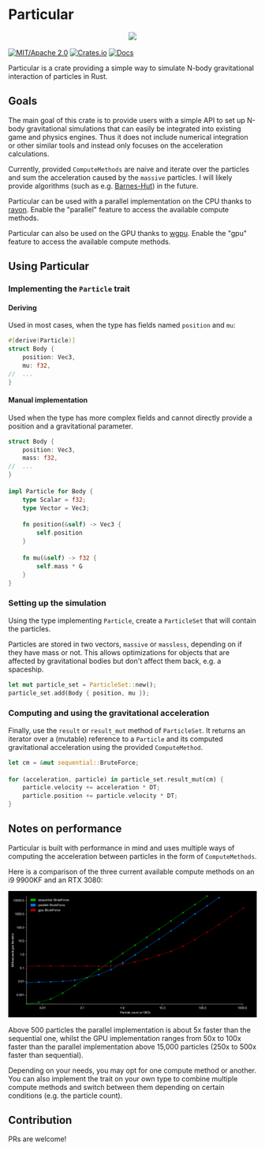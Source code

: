 # Particular

<div align="center"><img src="./particular-showcase.gif"></div>

[![MIT/Apache 2.0](https://img.shields.io/badge/license-MIT%2FApache-blue.svg)](https://github.com/canleskis/particular#license)
[![Crates.io](https://img.shields.io/crates/v/particular)](https://crates.io/crates/particular)
[![Docs](https://docs.rs/particular/badge.svg)](https://docs.rs/particular)

Particular is a crate providing a simple way to simulate N-body gravitational interaction of particles in Rust.

## Goals

The main goal of this crate is to provide users with a simple API to set up N-body gravitational simulations that can easily be integrated into existing game and physics engines.
Thus it does not include numerical integration or other similar tools and instead only focuses on the acceleration calculations.

Currently, provided `ComputeMethods` are naive and iterate over the particles and sum the acceleration caused by the `massive` particles.
I will likely provide algorithms (such as e.g. [Barnes-Hut](https://en.wikipedia.org/wiki/Barnes%E2%80%93Hut_simulation)) in the future.

Particular can be used with a parallel implementation on the CPU thanks to [rayon](https://github.com/rayon-rs/rayon). Enable the "parallel" feature to access the available compute methods.

Particular can also be used on the GPU thanks to [wgpu](https://github.com/gfx-rs/wgpu). Enable the "gpu" feature to access the available compute methods.

## Using Particular

### Implementing the `Particle` trait

#### Deriving

Used in most cases, when the type has fields named `position` and `mu`:

```rust
#[derive(Particle)]
struct Body {
    position: Vec3,
    mu: f32,
//  ...
}
```

#### Manual implementation

Used when the type has more complex fields and cannot directly provide a position and a gravitational parameter.

```rust
struct Body {
    position: Vec3,
    mass: f32,
//  ...
}

impl Particle for Body {
    type Scalar = f32;
    type Vector = Vec3;

    fn position(&self) -> Vec3 {
        self.position
    }
    
    fn mu(&self) -> f32 {
        self.mass * G
    }
}
```

### Setting up the simulation

Using the type implementing `Particle`, create a `ParticleSet` that will contain the particles.

Particles are stored in two vectors, `massive` or `massless`, depending on if they have mass or not.
This allows optimizations for objects that are affected by gravitational bodies but don't affect them back, e.g. a spaceship.

```rust
let mut particle_set = ParticleSet::new();
particle_set.add(Body { position, mu });
```

### Computing and using the gravitational acceleration

Finally, use the `result` or `result_mut` method of `ParticleSet`.
It returns an iterator over a (mutable) reference to a `Particle` and its computed gravitational acceleration using the provided `ComputeMethod`.

```rust
let cm = &mut sequential::BruteForce;

for (acceleration, particle) in particle_set.result_mut(cm) {
    particle.velocity += acceleration * DT;
    particle.position += particle.velocity * DT;
}
```

## Notes on performance

Particular is built with performance in mind and uses multiple ways of computing the acceleration between particles in the form of `ComputeMethods`.

Here is a comparison of the three current available compute methods on an i9 9900KF and an RTX 3080:

<div align="center"><img src="particular-comparison.png" alt="Performance chart" /></div>

Above 500 particles the parallel implementation is about 5x faster than the sequential one, whilst the GPU implementation ranges from 50x to 100x faster than the parallel implementation above 15,000 particles (250x to 500x faster than sequential).

Depending on your needs, you may opt for one compute method or another. You can also implement the trait on your own type to combine multiple compute methods and switch between them depending on certain conditions (e.g. the particle count).

## Contribution

PRs are welcome!
